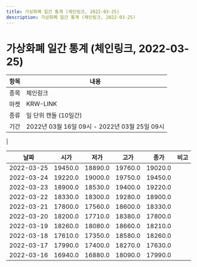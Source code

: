 ```yaml
---
title: 가상화폐 일간 통계 (체인링크, 2022-03-25)
description: 가상화폐 일간 통계 (체인링크, 2022-03-25)
---
```


가상화폐 일간 통계 (체인링크, 2022-03-25)
===

|항목|내용|
|--|--|
|종목|체인링크|
|마켓|KRW-LINK|
|종류|일 단위 캔들 (10일간)|
|기간|2022년 03월 16일 09시 - 2022년 03월 25일 09시
|

|날짜|시가|저가|고가|종가|비고|
|--|--|--|--|--|--|
|2022-03-25|19450.0|18890.0|19760.0|19020.0|    |
|2022-03-24|19220.0|19000.0|19750.0|19450.0|    |
|2022-03-23|18900.0|18530.0|19400.0|19220.0|    |
|2022-03-22|18330.0|18300.0|19280.0|18900.0|    |
|2022-03-21|17800.0|17560.0|18600.0|18330.0|    |
|2022-03-20|18200.0|17710.0|18380.0|17800.0|    |
|2022-03-19|18260.0|18080.0|18660.0|18210.0|    |
|2022-03-18|17610.0|17350.0|18580.0|18260.0|    |
|2022-03-17|17990.0|17400.0|18270.0|17630.0|    |
|2022-03-16|16940.0|16880.0|18090.0|17990.0|    |
